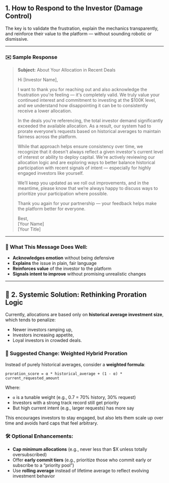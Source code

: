 ## 1. How to Respond to the Investor (Damage Control)

The key is to validate the frustration, explain the mechanics transparently, and reinforce their value to the platform — without sounding robotic or dismissive.

---

### ✉️ Sample Response

> **Subject:** About Your Allocation in Recent Deals
>
> Hi [Investor Name],
>
> I want to thank you for reaching out and also acknowledge the frustration you're feeling — it's completely valid. We truly value your continued interest and commitment to investing at the $100K level, and we understand how disappointing it can be to consistently receive a lower allocation.
>
> In the deals you're referencing, the total investor demand significantly exceeded the available allocation. As a result, our system had to prorate everyone’s requests based on historical averages to maintain fairness across the platform.
>
> While that approach helps ensure consistency over time, we recognize that it doesn't always reflect a given investor's current level of interest or ability to deploy capital. We're actively reviewing our allocation logic and are exploring ways to better balance historical participation with recent signals of intent — especially for highly engaged investors like yourself.
>
> We’ll keep you updated as we roll out improvements, and in the meantime, please know that we’re always happy to discuss ways to prioritize your participation where possible.
>
> Thank you again for your partnership — your feedback helps make the platform better for everyone.
>
> Best,  
> [Your Name]  
> [Your Title]

---

### 🧠 What This Message Does Well:
- **Acknowledges emotion** without being defensive
- **Explains** the issue in plain, fair language
- **Reinforces value** of the investor to the platform
- **Signals intent to improve** without promising unrealistic changes

---

## 🧮 2. Systemic Solution: Rethinking Proration Logic

Currently, allocations are based only on **historical average investment size**, which tends to penalize:
- Newer investors ramping up,
- Investors increasing appetite,
- Loyal investors in crowded deals.

### 🔄 Suggested Change: **Weighted Hybrid Proration**

Instead of purely historical averages, consider a **weighted formula**:

```
proration_score = α * historical_average + (1 - α) * current_requested_amount
```

Where:
- `α` is a tunable weight (e.g., 0.7 = 70% history, 30% request)
- Investors with a strong track record still get priority
- But high current intent (e.g., larger requests) has more say

This encourages investors to stay engaged, but also lets them scale up over time and avoids hard caps that feel arbitrary.

### 🛠️ Optional Enhancements:
- **Cap minimum allocations** (e.g., never less than $X unless totally oversubscribed)
- Offer **early commit tiers** (e.g., prioritize those who commit early or subscribe to a “priority pool”)
- Use **rolling average** instead of lifetime average to reflect evolving investment behavior

